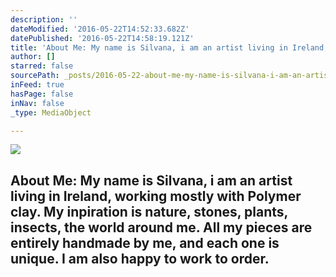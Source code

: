 ```yaml
---
description: ''
dateModified: '2016-05-22T14:52:33.682Z'
datePublished: '2016-05-22T14:58:19.121Z'
title: 'About Me: My name is Silvana, i am an artist living in Ireland, working mostly with Polymer clay. My inpiration is nature, stones, plants, insects, the world around me. All my pieces are entirely handmade by me, and each one is unique. I am also happy to work to order.'
author: []
starred: false
sourcePath: _posts/2016-05-22-about-me-my-name-is-silvana-i-am-an-artist-living-in-irela.md
inFeed: true
hasPage: false
inNav: false
_type: MediaObject

---
```

<article style=""><img src="https://the-grid-user-content.s3-us-west-2.amazonaws.com/170c82b8-a762-4856-a0bf-00f6bc5ec32e.jpg" /><h1>About Me: My name is Silvana, i am an artist living in Ireland, working mostly with Polymer clay. My inpiration is nature, stones, plants, insects, the world around me. All my pieces are entirely handmade by me, and each one is unique. I am also happy to work to order.</h1></article>